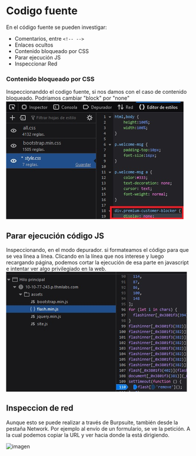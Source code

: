 # Codigo fuente

En el código fuente se pueden investigar:  
* Comentarios, entre ```<!-- -->```
* Enlaces ocultos
* Contenido bloqueado por CSS
* Parar ejecución JS
* Inspeccionar Red

### Contenido bloqueado por CSS

Inspeccionanddo el codigo fuente, si nos damos con el caso de contenido bloqueado. Podríamos cambiar "block" por "none"
<img src="https://raw.githubusercontent.com/glmbxecurity/eJPT2_eCCPT2_eWPT_Notes/main/images/cssblock.jpg"/> 

## Parar ejecución código JS

Inspeccionando, en el modo depurador. si formateamos el código para que se vea línea a línea. Clicando en la línea que nos interese y luego recargando página, podemos cortar la ejecución de esa parte en javascript e intentar ver algo privilegiado en la web.  
<img src="https://raw.githubusercontent.com/glmbxecurity/eJPT2_eCCPT2_eWPT_Notes/main/images/jsblock.jpg"/>

## Inspeccion de red

Aunque esto se puede realizar a través de Burpsuite, también desde la pestaña Network. Por ejemplo al envío de un formulario, se ve la petición. A la cual podemos copiar la URL y ver hacia donde la está dirigiendo.

![imagen](https://github.com/glmbxecurity/eJPT2_eCCPT2_eWPT_Notes/assets/137443771/49be1729-b7ba-4751-bfe2-0ab1e3e4b7e0)


